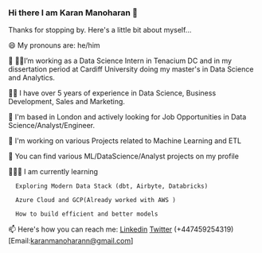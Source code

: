 ### Hi there I am Karan Manoharan 👋

<!--
**karanmrn/karanmrn** is a ✨ _special_ ✨ repository because its `README.md` (this file) appears on your GitHub profile.
-->
Thanks for stopping by. Here's a little bit about myself...

😄 My pronouns are: he/him

🔭 👨‍🎓I’m working as a Data Science Intern in Tenacium DC and in my dissertation period at Cardiff University doing my master's in Data Science and Analytics.

👨‍💻 I have over 5 years of experience in Data Science, Business Development, Sales and Marketing. 

👯 I'm based in London and actively looking for Job Opportunities in Data Science/Analyst/Engineer.

💬 I'm working on various Projects related to Machine Learning and ETL

🤘 You can find various ML/DataScience/Analyst projects on my profile

🧑🏻‍🏫 I am currently learning
  
      Exploring Modern Data Stack (dbt, Airbyte, Databricks)
  
      Azure Cloud and GCP(Already worked with AWS )
  
      How to build efficient and better models 

📫 Here's how you can reach me: [Linkedin](https://www.linkedin.com/in/karanmanoharan23/)  [Twitter](https://twitter.com/kar_ran23) (+447459254319) [Email:karanmanoharann@gmail.com]

